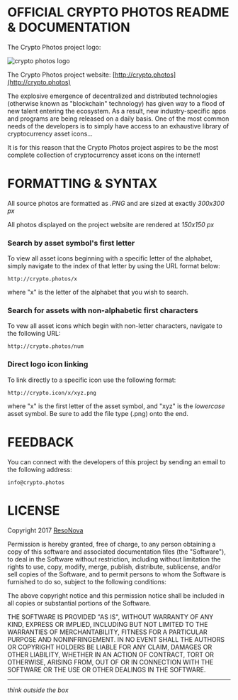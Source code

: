 # OFFICIAL CRYPTO PHOTOS README & DOCUMENTATION

The Crypto Photos project logo:

![crypto photos logo][logo]

[logo]: http://crypto.photos/logo.png "Crypto Photos"

The Crypto Photos project website: [http://crypto.photos](http://crypto.photos)


The explosive emergence of decentralized and distributed technologies (otherwise known as "blockchain" technology) has given way to a flood of new talent entering the ecosystem. As a result, new industry-specific apps and programs are being released on a daily basis. One of the most common needs of the developers is to simply have access to an exhaustive library of cryptocurrency asset icons...

It is for this reason that the Crypto Photos project aspires to be the most complete collection of cryptocurrency asset icons on the internet! 

# FORMATTING & SYNTAX

All source photos are formatted as <i>.PNG</i> and are sized at exactly <i>300x300 px</i>

All photos displayed on the project website are rendered at <i>150x150 px</i>

### Search by asset symbol's first letter

To view all asset icons beginning with a specific letter of the alphabet, simply navigate to the index of that letter by using the URL format below: 

```
http://crypto.photos/x
```
where "x" is the letter of the alphabet that you wish to search.

### Search for assets with non-alphabetic first characters

To vew all asset icons which begin with non-letter characters, navigate to the following URL: 

```
http://crypto.photos/num
```

### Direct logo icon linking

To link directly to a specific icon use the following format:

```
http://crypto.icon/x/xyz.png
```
where "x" is the first letter of the asset symbol, and "xyz" is the <i>lowercase</i> asset symbol. Be sure to add the file type (.png) onto the end.

# FEEDBACK

You can connect with the developers of this project by sending an email to the following address:

```
info@crypto.photos
```

# LICENSE

Copyright 2017 [ResoNova](https://resonova.com)

Permission is hereby granted, free of charge, to any person obtaining a copy of this software and associated documentation files (the "Software"), to deal in the Software without restriction, including without limitation the rights to use, copy, modify, merge, publish, distribute, sublicense, and/or sell copies of the Software, and to permit persons to whom the Software is furnished to do so, subject to the following conditions:

The above copyright notice and this permission notice shall be included in all copies or substantial portions of the Software.

THE SOFTWARE IS PROVIDED "AS IS", WITHOUT WARRANTY OF ANY KIND, EXPRESS OR IMPLIED, INCLUDING BUT NOT LIMITED TO THE WARRANTIES OF MERCHANTABILITY, FITNESS FOR A PARTICULAR PURPOSE AND NONINFRINGEMENT. IN NO EVENT SHALL THE AUTHORS OR COPYRIGHT HOLDERS BE LIABLE FOR ANY CLAIM, DAMAGES OR OTHER LIABILITY, WHETHER IN AN ACTION OF CONTRACT, TORT OR OTHERWISE, ARISING FROM, OUT OF OR IN CONNECTION WITH THE SOFTWARE OR THE USE OR OTHER DEALINGS IN THE SOFTWARE.

<hr>
<i>think outside the box</i>
